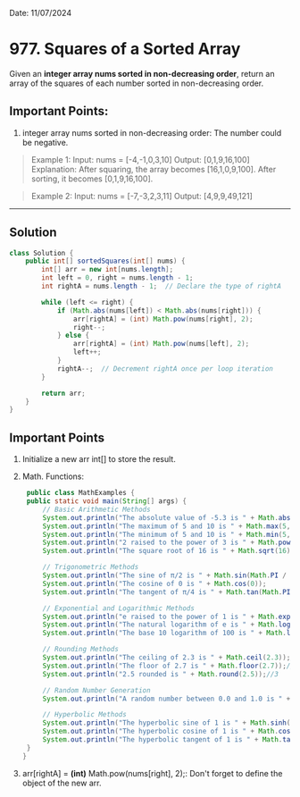 Date: 11/07/2024

# 977. Squares of a Sorted Array

Given an **integer array nums sorted in non-decreasing order**, return an array of the squares of each number sorted in non-decreasing order.

## Important Points:

1.  integer array nums sorted in non-decreasing order: The number could be negative.

> Example 1:
> Input: nums = [-4,-1,0,3,10]
> Output: [0,1,9,16,100]
> Explanation: After squaring, the array becomes [16,1,0,9,100].
> After sorting, it becomes [0,1,9,16,100].

> Example 2:
> Input: nums = [-7,-3,2,3,11]
> Output: [4,9,9,49,121]

---

## Solution

```java
class Solution {
    public int[] sortedSquares(int[] nums) {
        int[] arr = new int[nums.length];
        int left = 0, right = nums.length - 1;
        int rightA = nums.length - 1;  // Declare the type of rightA

        while (left <= right) {
            if (Math.abs(nums[left]) < Math.abs(nums[right])) {
                arr[rightA] = (int) Math.pow(nums[right], 2);
                right--;
            } else {
                arr[rightA] = (int) Math.pow(nums[left], 2);
                left++;
            }
            rightA--;  // Decrement rightA once per loop iteration
        }

        return arr;
    }
}

```

## Important Points

1. Initialize a new arr int[] to store the result.
2. Math. Functions:

   ```java
    public class MathExamples {
    public static void main(String[] args) {
        // Basic Arithmetic Methods
        System.out.println("The absolute value of -5.3 is " + Math.abs(-5.3));
        System.out.println("The maximum of 5 and 10 is " + Math.max(5, 10));
        System.out.println("The minimum of 5 and 10 is " + Math.min(5, 10));
        System.out.println("2 raised to the power of 3 is " + Math.pow(2, 3));
        System.out.println("The square root of 16 is " + Math.sqrt(16));

        // Trigonometric Methods
        System.out.println("The sine of π/2 is " + Math.sin(Math.PI / 2));
        System.out.println("The cosine of 0 is " + Math.cos(0));
        System.out.println("The tangent of π/4 is " + Math.tan(Math.PI / 4));

        // Exponential and Logarithmic Methods
        System.out.println("e raised to the power of 1 is " + Math.exp(1));
        System.out.println("The natural logarithm of e is " + Math.log(Math.E));
        System.out.println("The base 10 logarithm of 100 is " + Math.log10(100));

        // Rounding Methods
        System.out.println("The ceiling of 2.3 is " + Math.ceil(2.3));//3
        System.out.println("The floor of 2.7 is " + Math.floor(2.7));//2
        System.out.println("2.5 rounded is " + Math.round(2.5));//3

        // Random Number Generation
        System.out.println("A random number between 0.0 and 1.0 is " + Math.random());

        // Hyperbolic Methods
        System.out.println("The hyperbolic sine of 1 is " + Math.sinh(1));
        System.out.println("The hyperbolic cosine of 1 is " + Math.cosh(1));
        System.out.println("The hyperbolic tangent of 1 is " + Math.tanh(1));
    }
   }
   ```

3. arr[rightA] = **(int)** Math.pow(nums[right], 2);: Don't forget to define the object of the new arr.

